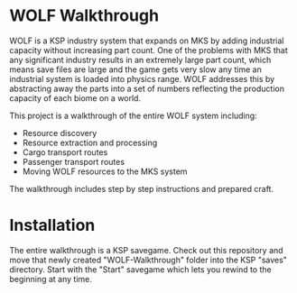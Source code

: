 # WOLF Walkthrough

WOLF is a KSP industry system that expands on MKS by adding industrial capacity without increasing part count. One of the problems with MKS that any significant industry results in an extremely large part count, which means save files are large and the game gets very slow any time an industrial system is loaded into physics range. WOLF addresses this by abstracting away the parts into a set of numbers reflecting the production capacity of each biome on a world.

This project is a walkthrough of the entire WOLF system including:

+ Resource discovery
+ Resource extraction and processing
+ Cargo transport routes
+ Passenger transport routes
+ Moving WOLF resources to the MKS system

The walkthrough includes step by step instructions and prepared craft.

# Installation

The entire walkthrough is a KSP savegame. Check out this repository and move that newly created "WOLF-Walkthrough" folder into the KSP "saves" directory. Start with the "Start" savegame which lets you rewind to the beginning at any time.
